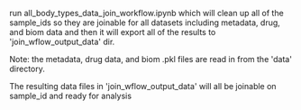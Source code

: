 

run all_body_types_data_join_workflow.ipynb	 which will clean up all of the sample_ids so they are joinable for all datasets including metadata, drug, and biom data and then it will export all of the results to 'join_wflow_output_data' dir.

Note: the metadata, drug data, and biom .pkl files are read in from the 'data' directory. 

The resulting data files in 'join_wflow_output_data' will all be joinable on sample_id and ready for analysis
